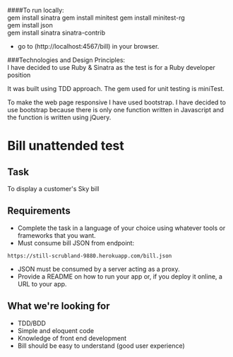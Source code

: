 
####To run locally:  
gem install sinatra
gem install minitest
gem install minitest-rg  
gem install json         
gem install sinatra sinatra-contrib
- go to (http://localhost:4567/bill) in your browser.  

###Technologies and Design Principles:   
I have decided to use Ruby & Sinatra as the test is for a Ruby developer position

It was built using TDD approach. The gem used for unit testing is miniTest.  

To make the web page responsive I have used bootstrap.
I have decided to use bootstrap because there is only one function written in Javascript and the function is written using jQuery. 

# Bill unattended test

## Task

To display a customer's Sky bill

## Requirements

* Complete the task in a language of your choice using whatever tools or frameworks that you want.
* Must consume bill JSON from endpoint: 
```
https://still-scrubland-9880.herokuapp.com/bill.json
```
* JSON must be consumed by a server acting as a proxy.
* Provide a README on how to run your app or, if you deploy it online, a URL to your app. 

## What we're looking for

* TDD/BDD
* Simple and eloquent code
* Knowledge of front end development
* Bill should be easy to understand (good user experience)